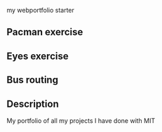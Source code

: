my webportfolio starter
## Pacman exercise
## Eyes exercise
## Bus routing
## Description
 My portfolio of all my projects I have done with MIT
